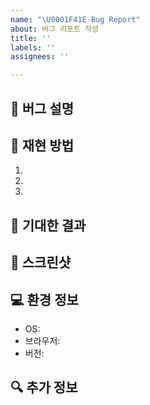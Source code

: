 ```yaml
---
name: "\U0001F41E Bug Report"
about: 버그 리포트 작성
title: ''
labels: ''
assignees: ''

---
```


## 🐞 버그 설명
<!-- 어떤 버그가 발생했는지 설명해주세요 -->

## 📝 재현 방법
1. 
2. 
3. 

## 🎯 기대한 결과
<!-- 원래 어떻게 동작해야 하나요? -->

## 📸 스크린샷
<!-- 가능한 경우 스크린샷을 첨부해주세요 -->

## 💻 환경 정보
- OS: 
- 브라우저: 
- 버전: 

## 🔍 추가 정보
<!-- 추가로 공유할 내용이 있다면 작성해주세요 -->
